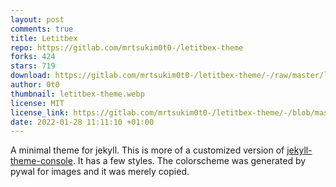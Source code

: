 ```yaml
---
layout: post
comments: true
title: Letitbex
repo: https://gitlab.com/mrtsukim0t0-/letitbex-theme
forks: 424
stars: 719
download: https://gitlab.com/mrtsukim0t0-/letitbex-theme/-/raw/master/letitbex-theme.tar.gz
author: 0t0
thumbnail: letitbex-theme.webp
license: MIT
license_link: https://gitlab.com/mrtsukim0t0-/letitbex-theme/-/blob/master/LICENSE.txt 
date: 2022-01-28 11:11:10 +01:00
---
```


A minimal theme for jekyll. This is more of a customized version of [jekyll-theme-console](https://github.com/b2a3e8/jekyll-theme-console). It has a few styles. The colorscheme was generated by pywal for images and it was merely copied.
